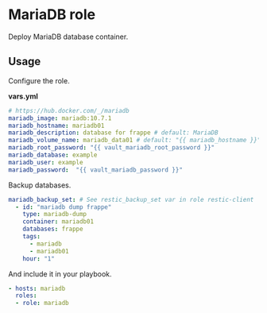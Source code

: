 # MariaDB role

Deploy MariaDB database container.

## Usage

Configure the role.

**vars.yml**

```yml
# https://hub.docker.com/_/mariadb
mariadb_image: mariadb:10.7.1
mariadb_hostname: mariadb01
mariadb_description: database for frappe # default: MariaDB
mariadb_volume_name: mariadb_data01 # default: "{{ mariadb_hostname }}"
mariadb_root_password: "{{ vault_mariadb_root_password }}"
mariadb_database: example
mariadb_user: example
mariadb_password:  "{{ vault_mariadb_password }}"
```

Backup databases.

```yml
mariadb_backup_set: # See restic_backup_set var in role restic-client
  - id: "mariadb dump frappe"
    type: mariadb-dump
    container: mariadb01
    databases: frappe 
    tags:
      - mariadb
      - mariadb01
    hour: "1"
```

And include it in your playbook.

```yml
- hosts: mariadb
  roles:
  - role: mariadb
```
